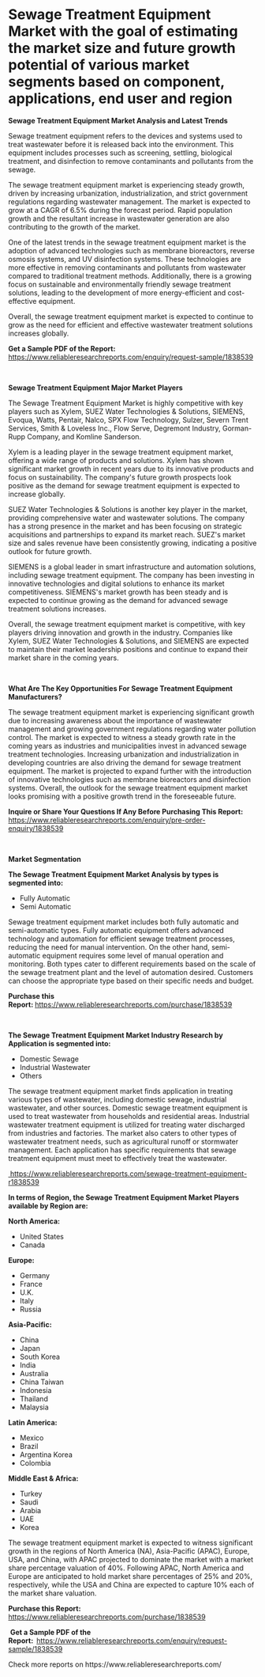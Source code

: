 <p><h1>Sewage Treatment Equipment Market with the goal of estimating the market size and future growth potential of various market segments based on component, applications, end user and region</h1></p><p><strong>Sewage Treatment Equipment Market Analysis and Latest Trends</strong></p>
<p><p>Sewage treatment equipment refers to the devices and systems used to treat wastewater before it is released back into the environment. This equipment includes processes such as screening, settling, biological treatment, and disinfection to remove contaminants and pollutants from the sewage.</p><p>The sewage treatment equipment market is experiencing steady growth, driven by increasing urbanization, industrialization, and strict government regulations regarding wastewater management. The market is expected to grow at a CAGR of 6.5% during the forecast period. Rapid population growth and the resultant increase in wastewater generation are also contributing to the growth of the market.</p><p>One of the latest trends in the sewage treatment equipment market is the adoption of advanced technologies such as membrane bioreactors, reverse osmosis systems, and UV disinfection systems. These technologies are more effective in removing contaminants and pollutants from wastewater compared to traditional treatment methods. Additionally, there is a growing focus on sustainable and environmentally friendly sewage treatment solutions, leading to the development of more energy-efficient and cost-effective equipment.</p><p>Overall, the sewage treatment equipment market is expected to continue to grow as the need for efficient and effective wastewater treatment solutions increases globally.</p></p>
<p><strong>Get a Sample PDF of the Report:&nbsp;</strong> <a href="https://www.reliableresearchreports.com/enquiry/request-sample/1838539">https://www.reliableresearchreports.com/enquiry/request-sample/1838539</a></p>
<p>&nbsp;</p>
<p><strong>Sewage Treatment Equipment Major Market Players</strong></p>
<p><p>The Sewage Treatment Equipment Market is highly competitive with key players such as Xylem, SUEZ Water Technologies & Solutions, SIEMENS, Evoqua, Watts, Pentair, Nalco, SPX Flow Technology, Sulzer, Severn Trent Services, Smith & Loveless Inc., Flow Serve, Degremont Industry, Gorman-Rupp Company, and Komline Sanderson. </p><p>Xylem is a leading player in the sewage treatment equipment market, offering a wide range of products and solutions. Xylem has shown significant market growth in recent years due to its innovative products and focus on sustainability. The company's future growth prospects look positive as the demand for sewage treatment equipment is expected to increase globally.</p><p>SUEZ Water Technologies & Solutions is another key player in the market, providing comprehensive water and wastewater solutions. The company has a strong presence in the market and has been focusing on strategic acquisitions and partnerships to expand its market reach. SUEZ's market size and sales revenue have been consistently growing, indicating a positive outlook for future growth.</p><p>SIEMENS is a global leader in smart infrastructure and automation solutions, including sewage treatment equipment. The company has been investing in innovative technologies and digital solutions to enhance its market competitiveness. SIEMENS's market growth has been steady and is expected to continue growing as the demand for advanced sewage treatment solutions increases.</p><p>Overall, the sewage treatment equipment market is competitive, with key players driving innovation and growth in the industry. Companies like Xylem, SUEZ Water Technologies & Solutions, and SIEMENS are expected to maintain their market leadership positions and continue to expand their market share in the coming years.</p></p>
<p>&nbsp;</p>
<p><strong>What Are The Key Opportunities For Sewage Treatment Equipment Manufacturers?</strong></p>
<p><p>The sewage treatment equipment market is experiencing significant growth due to increasing awareness about the importance of wastewater management and growing government regulations regarding water pollution control. The market is expected to witness a steady growth rate in the coming years as industries and municipalities invest in advanced sewage treatment technologies. Increasing urbanization and industrialization in developing countries are also driving the demand for sewage treatment equipment. The market is projected to expand further with the introduction of innovative technologies such as membrane bioreactors and disinfection systems. Overall, the outlook for the sewage treatment equipment market looks promising with a positive growth trend in the foreseeable future.</p></p>
<p><strong>Inquire or Share Your Questions If Any Before Purchasing This Report:</strong> <a href="https://www.reliableresearchreports.com/enquiry/pre-order-enquiry/1838539">https://www.reliableresearchreports.com/enquiry/pre-order-enquiry/1838539</a></p>
<p>&nbsp;</p>
<p><strong>Market Segmentation</strong></p>
<p><strong>The Sewage Treatment Equipment Market Analysis by types is segmented into:</strong></p>
<p><ul><li>Fully Automatic</li><li>Semi Automatic</li></ul></p>
<p><p>Sewage treatment equipment market includes both fully automatic and semi-automatic types. Fully automatic equipment offers advanced technology and automation for efficient sewage treatment processes, reducing the need for manual intervention. On the other hand, semi-automatic equipment requires some level of manual operation and monitoring. Both types cater to different requirements based on the scale of the sewage treatment plant and the level of automation desired. Customers can choose the appropriate type based on their specific needs and budget.</p></p>
<p><strong>Purchase this Report:&nbsp;</strong><a href="https://www.reliableresearchreports.com/purchase/1838539">https://www.reliableresearchreports.com/purchase/1838539</a></p>
<p>&nbsp;</p>
<p><strong>The Sewage Treatment Equipment Market Industry Research by Application is segmented into:</strong></p>
<p><ul><li>Domestic Sewage</li><li>Industrial Wastewater</li><li>Others</li></ul></p>
<p><p>The sewage treatment equipment market finds application in treating various types of wastewater, including domestic sewage, industrial wastewater, and other sources. Domestic sewage treatment equipment is used to treat wastewater from households and residential areas. Industrial wastewater treatment equipment is utilized for treating water discharged from industries and factories. The market also caters to other types of wastewater treatment needs, such as agricultural runoff or stormwater management. Each application has specific requirements that sewage treatment equipment must meet to effectively treat the wastewater.</p></p>
<p><a href="https://www.reliableresearchreports.com/sewage-treatment-equipment-r1838539">&nbsp;https://www.reliableresearchreports.com/sewage-treatment-equipment-r1838539</a></p>
<p><strong>In terms of Region, the Sewage Treatment Equipment Market Players available by Region are:</strong></p>
<p>
    <p> <strong> North America: </strong>
        <ul>
            <li>United States</li>
            <li>Canada</li>
        </ul>
        </p> 
    <p> <strong> Europe: </strong>
        <ul>
            <li>Germany</li>
            <li>France</li>
            <li>U.K.</li>
            <li>Italy</li>
            <li>Russia</li>
        </ul>
        </p> 
    <p> <strong> Asia-Pacific: </strong>
        <ul>
            <li>China</li>
            <li>Japan</li>
            <li>South Korea</li>
            <li>India</li>
            <li>Australia</li>
            <li>China Taiwan</li>
            <li>Indonesia</li>
            <li>Thailand</li>
            <li>Malaysia</li>
        </ul>
        </p> 
    <p> <strong> Latin America: </strong>
        <ul>
            <li>Mexico</li>
            <li>Brazil</li>
            <li>Argentina Korea</li>
            <li>Colombia</li>
        </ul>
        </p> 
    <p> <strong> Middle East & Africa: </strong>
        <ul>
            <li>Turkey</li>
            <li>Saudi</li>
            <li>Arabia</li>
            <li>UAE</li>
            <li>Korea</li>
        </ul>
    </p>
    </p>
<p><p>The sewage treatment equipment market is expected to witness significant growth in the regions of North America (NA), Asia-Pacific (APAC), Europe, USA, and China, with APAC projected to dominate the market with a market share percentage valuation of 40%. Following APAC, North America and Europe are anticipated to hold market share percentages of 25% and 20%, respectively, while the USA and China are expected to capture 10% each of the market share valuation.</p></p>
<p><strong>Purchase this Report: </strong><a href="https://www.reliableresearchreports.com/purchase/1838539">https://www.reliableresearchreports.com/purchase/1838539</a></p>
<p>&nbsp;<strong>Get a Sample PDF of the Report:&nbsp;&nbsp;</strong><a href="https://www.reliableresearchreports.com/enquiry/request-sample/1838539">https://www.reliableresearchreports.com/enquiry/request-sample/1838539</a></p>
<p><strong></strong></p>
<p>Check more reports on https://www.reliableresearchreports.com/</p>